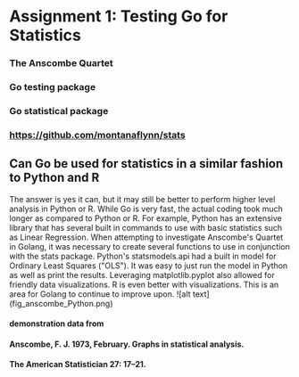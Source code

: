 # Assignment 1: Testing Go for Statistics

### The Anscombe Quartet
### Go testing package
### Go statistical package
### https://github.com/montanaflynn/stats

## Can Go be used for statistics in a similar fashion to Python and R
The answer is yes it can, but it may still be better to perform higher level analysis in Python or R.
While Go is very fast, the actual coding took much longer as compared to Python or R. 
For example, Python has an extensive library that has several built in commands to use with basic statistics such as Linear Regression.
When attempting to investigate Anscombe's Quartet in Golang, it was necessary to create several functions to use in conjunction with the stats package.
Python's statsmodels.api had a built in model for Ordinary Least Squares ("OLS"). It was easy to just run the model in Python as well as print the results. 
Leveraging matplotlib.pyplot also allowed for friendly data visualizations. R is even better with visualizations. This is an area for Golang to continue to improve upon.
![alt text] (fig_anscombe_Python.png)






#### demonstration data from
#### Anscombe, F. J. 1973, February. Graphs in statistical analysis. 
####  The American Statistician 27: 17–21.
